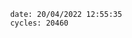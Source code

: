 

                date: 20/04/2022 12:55:35
                cycles: 20460

                         